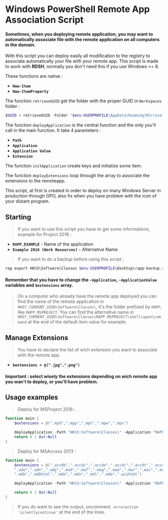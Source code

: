 # Windows PowerShell Remote App Association Script
#### Sometimes, when you deploying remote application, you may want to automatically associate file with the remote application on all computers in the domain.

With this script you can deploy easily all modification to the registry to associate automatically your file with your remote app. This script is made to work with **RDSH**, normally you don't need this if you use Windows >= 8.

These functions are native :

- __`New-Item`__ 
- __`New-ItemProperty`__ 

The function `retrieveGUID` get the folder with the proper GUID in `Workspaces` folder : 

```PowerShell
$GUID = retrieveGUID -Folder "$env:USERPROFILE\AppData\Roaming\Microsoft\Workspaces"
```

The function `deployApplication` is the central function and the only you'll call in the main function. It take 4 parameters :

- __`Path`__ 
- __`Application`__ 
- __`Application Value`__ 
- __`Extension`__ 

The function `initApplication` create keys and initialize some item.

The function `deployExtensions` loop through the array to associate the extensions to the remoteapp.

This script, at first is created in order to deploy on many Windows Server in production through GPO, also fix when you have problem with the icon of your distant program.

## Starting 
> If you want to use this script you have to get some informations, example for Project 2016 :

- __`RAPP.EXAMPLE`__ - Name of the application
- __`Example 2016 (Work Resources)`__ - Alternative Name 

> If you want to do a backup before using this script : 

```PowerShell
reg export HKCU\Software\Classes $env:USERPROFILE\Desktop\rapp-backup.reg
```

#### Remember that you have to change the `-Application`, `-ApplicationValue` variables and `$extensions` array.

> On a computer who already have the remote app deployed you can find the name of the remote application in `HKEY_CURRENT_USER\Software\Classes\`, it's the folder prefixed by `RAPP`, like `RAPP.MSPROJECT`.
You can find the alternative name in `HKEY_CURRENT_USER\Software\Classes\RAPP.MSPROJECT\shell\open\command` at the end of the default item value for example.

## Manage Extensions
> You have to declare the list of wich extension you want to associate with the remote app. 

- __`$extensions = @(".jpg",".png")`__

#### Important : select wisely the extensions depending on wich remote app you wan't to deploy, or you'll have problem.

## Usage examples 
> Deploy for MSProject 2016 : 

```PowerShell
function main {
    $extensions = @(".mpd",".mpp",".mpt",".mpw",".mpx")

    deployApplication -Path "HKCU:Software\Classes\" -Application "RAPP.MSPROJECT" -ApplicationValue "Project 2016 (Work Resources)" -Extension $extensions
    return 0 | Out-Null 
}
```
> Deploy for MSAccess 2013 :

```PowerShell
function main {
    $extensions = @(".accdb",".accdc",".accde",".accdr",".accdt",".accdu",".accdw", `
    ".ade",".adn",".adp",".mad",".maf",".mag",".mam",".mar",".mas",".mau",".mav",".maw", `
    ".mdb",".mdbhtml",".mde",".mdn",".mdt",".mdw",".wizhtml")

    deployApplication -Path "HKCU:Software\Classes\" -Application "RAPP.MSACCESS" -ApplicationValue "Access 2013 (Work Resources)" -Extension $extensions

    return 0 | Out-Null 
}
```

> If you do want to see the output, uncomment `-erroraction 'silentlycontinue'` at the end of the lines.